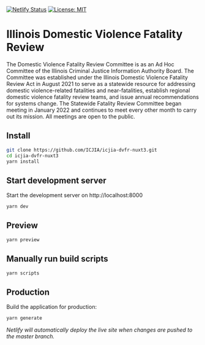 [![Netlify Status](https://api.netlify.com/api/v1/badges/f7133910-8568-4718-a6a0-371b8e3fe9ca/deploy-status)](https://app.netlify.com/sites/dvfr/deploys) [![License: MIT](https://img.shields.io/badge/License-MIT-yellow.svg)](https://opensource.org/licenses/MIT)

# Illinois Domestic Violence Fatality Review

The Domestic Violence Fatality Review Committee is as an Ad Hoc Committee of the Illinois Criminal Justice Information Authority Board. The Committee was established under the Illinois Domestic Violence Fatality Review Act in August 2021 to serve as a statewide resource for addressing domestic violence-related fatalities and near-fatalities, establish regional domestic violence fatality review teams, and issue annual recommendations for systems change. The Statewide Fatality Review Committee began meeting in January 2022 and continues to meet every other month to carry out its mission. All meetings are open to the public.

## Install

```bash
git clone https://github.com/ICJIA/icjia-dvfr-nuxt3.git
cd icjia-dvfr-nuxt3
yarn install

```

## Start development server

Start the development server on http://localhost:8000

```bash
yarn dev
```

## Preview

```bash
yarn preview
```

## Manually run build scripts

```bash
yarn scripts
```

## Production

Build the application for production:

```bash
yarn generate
```

_Netlify will automatically deploy the live site when changes are pushed to the master branch._
